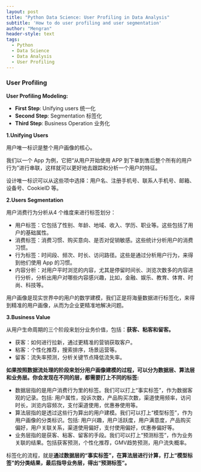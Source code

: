 ```yaml
---
layout: post
title: "Python Data Science: User Profiling in Data Analysis"
subtitle: 'How to do user profiling and user segmentation' 
author: "Mengran"
header-style: text
tags:
  - Python
  - Data Science
  - Data Analysis
  - User Profiling
---
```


### User Profiling 

**User Profiling Modeling:**
- **First Step**: Unifying users 统一化
- **Second Step**: Segmentation 标签化
- **Third Step**: Business Operation 业务化

**1.Unifying Users**

用户唯一标识是整个用户画像的核心。

我们以一个 App 为例，它把“从用户开始使用 APP 到下单到售后整个所有的用户行为”进行串联，这样就可以更好地去跟踪和分析一个用户的特征。

设计唯一标识可以从这些项中选择：用户名、注册手机号、联系人手机号、邮箱、设备号、CookieID 等。

**2.Users Segmentation**

用户消费行为分析从4 个维度来进行标签划分：
- 用户标签：它包括了性别、年龄、地域、收入、学历、职业等。这些包括了用户的基础属性。
- 消费标签：消费习惯、购买意向、是否对促销敏感。这些统计分析用户的消费习惯。
- 行为标签：时间段、频次、时长、访问路径。这些是通过分析用户行为，来得到他们使用 App 的习惯。
- 内容分析：对用户平时浏览的内容，尤其是停留时间长、浏览次数多的内容进行分析，分析出用户对哪些内容感兴趣，比如，金融、娱乐、教育、体育、时尚、科技等。

用户画像是现实世界中的用户的数学建模，我们正是将海量数据进行标签化，来得到精准的用户画像，从而为企业更精准地解决问题。

**3.Business Value**

从用户生命周期的三个阶段来划分业务价值，包括：**获客、粘客和留客。**
- 获客：如何进行拉新，通过更精准的营销获取客户。
- 粘客：个性化推荐，搜索排序，场景运营等。
- 留客：流失率预测，分析关键节点降低流失率。

**如果按照数据流处理的阶段来划分用户画像建模的过程，可以分为数据层、算法层和业务层。你会发现在不同的层，都需要打上不同的标签:**
- 数据层指的是用户消费行为里的标签。我们可以打上“事实标签”，作为数据客观的记录。包括: 用户属性，投诉次数，产品购买次数，渠道使用频率，访问时长，浏览内容频次，支付渠道使用，优惠券使用等。
- 算法层指的是透过这些行为算出的用户建模。我们可以打上“模型标签”，作为用户画像的分类标识。包括: 用户兴趣，用户活跃度，用户满意度，产品购买偏好，用户关联关系，渠道使用偏好，支付使用偏好，优惠券偏好等。
- 业务层指的是获客、粘客、留客的手段。我们可以打上“预测标签”，作为业务关联的结果。包括获客预测，个性化推荐，GMV趋势预测，用户流失概率。

标签化的流程，就是**通过数据层的“事实标签”，在算法层进行计算，打上“模型标签”的分类结果，最后指导业务层，得出“预测标签”。**


